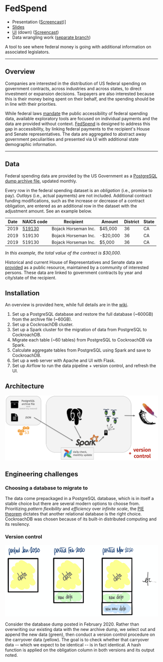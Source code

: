 # FedSpend 
- Presentation ([Screencast](https://www.youtube.com/watch?v=lfTFdWQ1IWg))] 
- [Slides](https://docs.google.com/presentation/d/1KTjFM93Z1USEoJl7P9blTCVDJaPI7bXSucENJ3FTMcg/edit?usp=sharing)
- [UI](http://engineerdata.xyz) (down) ([Screencast](https://www.youtube.com/watch?v=-knV-ZPerz8))
- Data wrangling work ([separate branch](https://github.com/sanoke/fedspend/tree/v2))


A tool to see where federal money is going with additional information on associated legislators.

<hr/>

## Overview

Companies are interested in the distribution of US federal spending on government contracts, across industries and across states, to direct investment or expansion decisions. Taxpayers are also interested because this is their money being spent on their behalf, and the spending should be in line with their priorities.

While federal laws [mandate](https://www.usaspending.gov/#/about) the public accessibility of federal spending data, available exploratory tools are focused on individual payments and the data are provided without context. [FedSpend](http://engineerdata.xyz) is designed to address this gap in accessibility, by linking federal payments to the recipient's House and Senate representatives. The data are aggregated to abstract away government peculiarities and presented via UI with additional state demographic information. 

<hr/>

## Data
Federal spending data are provided by the US Government as a [PostgreSQL dump archive file](https://files.usaspending.gov/database_download/), updated monthly. 


Every row in the federal spending dataset is an _obligation_ (i.e., promise to pay). _Outlays_ (i.e., actual payments) are not included. Additional contract funding modifications, such as the increase or decrease of a contract obligation, are entered as an additional row in the dataset with the adjustment amount. See an example below. 

| Date  | NAICS code | Recipient | Amount | District | State | 
| ------------- | ------------- |  -- | -- | -- | -- |
| 2019  | [519130](https://www.naics.com/naics-code-description/?code=519130)  | Bojack Horseman Inc. | $45,000 | 36 |  CA | 
| 2019  | 519130  | Bojack Horseman Inc. | -$20,000 | 36 | CA | 
| 2019  | 519130  | Bojack Horseman Inc. | $5,000 | 36 | CA | 

_In this example, the total value of the contract is $30,000._
  
Historical and current House of Representatives and Senate data are [provided](https://github.com/unitedstates/congress-legislators) as a public resource, maintained by a community of interested persons. These data are linked to government contracts by year and city/state of the recipient. 


## Installation
An overview is provided here, while full details are in the [wiki](https://github.com/sanoke/fedspend/wiki).
1. Set up a PostgreSQL database and restore the full database (~600GB) from the archive file (~60GB).
2. Set up a CockroachDB cluster.
3. Set up a Spark cluster for the migration of data from PostgreSQL to CockroachDB.
4. Migrate each table (~60 tables) from PostgreSQL to CockroachDB via Spark.
5. Calculate aggregate tables from PostgreSQL using Spark and save to CockroachDB.
6. Set up a web server with Apache and UI with Flask.
7. Set up Airflow to run the data pipeline + version control, and refresh the UI. 

## Architecture
![](https://github.com/sanoke/fedspend/raw/master/img/architecture.png)

## Engineering challenges

### Choosing a database to migrate to
The data come prepackaged in a PostgreSQL database, which is in itself a stable choice but there are several modern options to choose from. Prioritizing _pattern flexibility_ and _efficiency_ over _infinite scale_, the [PIE theorem](https://www.alexdebrie.com/posts/choosing-a-database-with-pie/) dictates that another relational database is the right choice. CockroachDB was chosen because of its built-in distributed computing and its resilency. 

### Version control

![](https://github.com/sanoke/fedspend/raw/master/img/data.png)

Consider the database dump posted in February 2020. Rather than overwriting our existing data with the new archive dump, we select out and append the new data (green), then conduct a version control procedure on the carryover data (yellow). The goal is to check whether that carryover data -- which we expect to be identical -- is in fact identical. A hash function is applied on the obligation column in both versions and its output noted.


